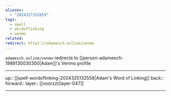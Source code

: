 ```yaml
---
aliases:
  - "2024327152859"
tags:
  - spell
  - wordoflinking
  - venmo
related: 
redirect: https://adamesch.online/venmo
---
```


`adamesch.online/venmo` redirects to [[person-adamesch-1989130030300|Adam]]'s Venmo profile

***

up:: [[spell-wordoflinking-2024325132558|Adam's Word of Linking]]
back:: 
forward:: 
layer:: [[voorzzt|layer-047]]

***
